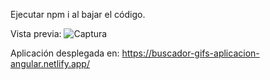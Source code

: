 Ejecutar npm i al bajar el código.

Vista previa:
![Captura](https://user-images.githubusercontent.com/55484655/132111754-21ebc619-47c0-4b55-8d78-d8590214611c.PNG)

Aplicación desplegada en: https://buscador-gifs-aplicacion-angular.netlify.app/
